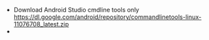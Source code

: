 - Download Android Studio cmdline tools only https://dl.google.com/android/repository/commandlinetools-linux-11076708_latest.zip
- 